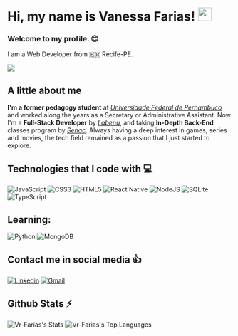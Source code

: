 # Hi, my name is Vanessa Farias! <img src="https://media.giphy.com/media/hvRJCLFzcasrR4ia7z/giphy.gif" width="30">

### Welcome to my profile. 😊

I am a Web Developer from 🇧🇷 Recife-PE.

<img src="https://64.media.tumblr.com/2982e8d9192f1ce512a75386c8095221/623d6fe17f644875-e6/s1280x1920/848a41328a325d6d60c59522c74587a0fbfce887.gif" width="fit">

## A little about me

**I'm a former pedagogy student** at <a href="https://www.ufpe.br">_Universidade Federal de Pernambuco_</a> and worked along the years as a Secretary or Administrative Assistant. Now I'm a **Full-Stack Developer** by <a href="https://www.labenu.com.br">_Labenu_</a>, and taking **In-Depth Back-End** classes program by <a href="https://www.pe.senac.br/">_Senac_</a>. Always having a deep interest in games, series and movies, the tech field remained as a passion that I just started to explore. 


## Technologies that I code with 💻

![JavaScript](https://img.shields.io/badge/-JavaScript-F7DF1E?style=for-the-badge&logo=javascript&logoColor=black)
![CSS3](https://img.shields.io/badge/-CSS3-1572B6?style=for-the-badge&logo=css3&logoColor=white)
![HTML5](https://img.shields.io/badge/-HTML5-E34F26?style=for-the-badge&logo=html5&logoColor=white)
![React Native](https://img.shields.io/badge/react_native-61DAFB?style=for-the-badge&logo=react&logoColor=black)
![NodeJS](https://img.shields.io/badge/node.js-6DA55F?style=for-the-badge&logo=node.js&logoColor=white)
![SQLite](https://img.shields.io/badge/sqlite-%2307405e.svg?style=for-the-badge&logo=sqlite&logoColor=white)
![TypeScript](https://img.shields.io/badge/typescript-%23007ACC.svg?style=for-the-badge&logo=typescript&logoColor=white)

## Learning:
![Python](https://img.shields.io/badge/python-3670A0?style=for-the-badge&logo=python&logoColor=ffdd54)
![MongoDB](https://img.shields.io/badge/MongoDB-%234ea94b.svg?style=for-the-badge&logo=mongodb&logoColor=white)

## Contact me in social media :thumbsup:

<a href="https://www.linkedin.com/in/vr-farias/">![Linkedin](https://img.shields.io/badge/linkedin-%230A66C2.svg?&style=for-the-badge&logo=linkedin&logoColor=white)</a>
<a href="mailto:vr.farias1992@gmail.com">![Gmail](https://img.shields.io/badge/Gmail-D14836?style=for-the-badge&logo=gmail&logoColor=white)</a>


## Github Stats :zap:
![Vr-Farias's Stats](https://github-readme-stats.vercel.app/api?username=Vr-Farias&theme=synthwave&show_icons=true&hide_border=true&count_private=true)
![Vr-Farias's Top Languages](https://github-readme-stats.vercel.app/api/top-langs/?username=Vr-Farias&theme=synthwave&show_icons=true&hide_border=true&layout=compact)
